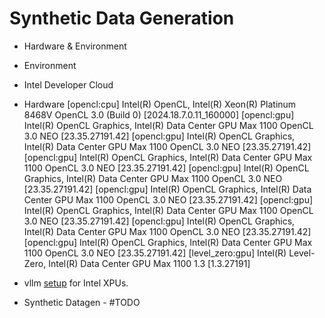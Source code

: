 # Synthetic Data Generation

- Hardware & Environment
  
- Environment
- Intel Developer Cloud
  
- Hardware
[opencl:cpu] Intel(R) OpenCL, Intel(R) Xeon(R) Platinum 8468V OpenCL 3.0 (Build 0) [2024.18.7.0.11_160000]
[opencl:gpu] Intel(R) OpenCL Graphics, Intel(R) Data Center GPU Max 1100 OpenCL 3.0 NEO  [23.35.27191.42]
[opencl:gpu] Intel(R) OpenCL Graphics, Intel(R) Data Center GPU Max 1100 OpenCL 3.0 NEO  [23.35.27191.42]
[opencl:gpu] Intel(R) OpenCL Graphics, Intel(R) Data Center GPU Max 1100 OpenCL 3.0 NEO  [23.35.27191.42]
[opencl:gpu] Intel(R) OpenCL Graphics, Intel(R) Data Center GPU Max 1100 OpenCL 3.0 NEO  [23.35.27191.42]
[opencl:gpu] Intel(R) OpenCL Graphics, Intel(R) Data Center GPU Max 1100 OpenCL 3.0 NEO  [23.35.27191.42]
[opencl:gpu] Intel(R) OpenCL Graphics, Intel(R) Data Center GPU Max 1100 OpenCL 3.0 NEO  [23.35.27191.42]
[opencl:gpu] Intel(R) OpenCL Graphics, Intel(R) Data Center GPU Max 1100 OpenCL 3.0 NEO  [23.35.27191.42]
[opencl:gpu] Intel(R) OpenCL Graphics, Intel(R) Data Center GPU Max 1100 OpenCL 3.0 NEO  [23.35.27191.42]
[level_zero:gpu] Intel(R) Level-Zero, Intel(R) Data Center GPU Max 1100 1.3 [1.3.27191]

  
- vllm [setup](./vllm-setup/) for Intel XPUs.
- Synthetic Datagen - #TODO
